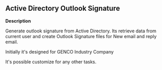 ## Active Directory Outlook Signature

**Description**

Generate outlook signature from Active Directory.
Its retrieve data from current user and create Outlook Signature files for New email and reply email.

Initially it's designed for GENCO Industry Company

It's possible customize for any other tasks.